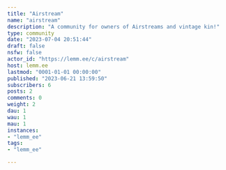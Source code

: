 ```yaml
---
title: "Airstream" 
name: "airstream"
description: "A community for owners of Airstreams and vintage kin!"
type: community
date: "2023-07-04 20:51:44"
draft: false
nsfw: false
actor_id: "https://lemm.ee/c/airstream"
host: lemm.ee
lastmod: "0001-01-01 00:00:00"
published: "2023-06-21 13:59:50"
subscribers: 6
posts: 2
comments: 0
weight: 2
dau: 1
wau: 1
mau: 1
instances:
- "lemm_ee"
tags: 
- "lemm_ee"

---
```

